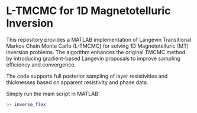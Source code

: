 # L-TMCMC for 1D Magnetotelluric Inversion

This repository provides a MATLAB implementation of Langevin Transitional Markov Chain Monte Carlo (L-TMCMC) for solving 1D Magnetotelluric (MT) inversion problems. The algorithm enhances the original TMCMC method by introducing gradient-based Langevin proposals to improve sampling efficiency and convergence.

The code supports full posterior sampling of layer resistivities and thicknesses based on apparent resistivity and phase data.

Simply run the main script in MATLAB:
```matlab
>> inverse_flex

